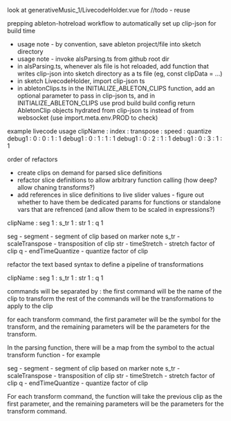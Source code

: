 look at generativeMusic_1/LivecodeHolder.vue for //todo - reuse



prepping ableton-hotreload workflow to automatically set up clip-json for build time
- usage note - by convention, save ableton project/file into sketch directory
- usage note - invoke alsParsing.ts from github root dir
- in alsParsing.ts, whenever als file is hot reloaded, add function that writes clip-json into sketch directory as a ts file (eg, const clipData = ...)
- in sketch LivecodeHolder, import clip-json ts
- in abletonClips.ts in the  INITIALIZE_ABLETON_CLIPS function, add an optional parameter to pass in clip-json ts, and in INITIALIZE_ABLETON_CLIPS use prod build build config return AbletonClip objects hydrated from clip-json ts instead of from websocket (use import.meta.env.PROD to check)




example livecode usage
clipName : index : transpose : speed : quantize
debug1 : 0 : 0 : 1 : 1
debug1 : 0 : 1 : 1 : 1
debug1 : 0 : 2 : 1 : 1
debug1 : 0 : 3 : 1 : 1



order of refactors
- create clips on demand for parsed slice definitions
- refactor slice definitions to allow arbitrary function calling (how deep? allow chaning transforms?)
- add references in slice definitions to live slider values - figure out whether to have them be dedicated params for functions or standalone vars that are refrenced (and allow them to be scaled in expressions?)

clipName : seg 1 : s_tr 1 : str 1 : q 1

seg - segment - segment of clip based on marker note
s_tr - scaleTranspose - transposition of clip 
str - timeStretch - stretch factor of clip
q - endTimeQuantize - quantize factor of clip



refactor the text based syntax to define a pipeline of transformations

clipName : seg 1 : s_tr 1 : str 1 : q 1

commands will be separated by :
the first command will be the name of the clip to transform
the rest of the commands will be the transformations to apply to the clip

for each transform command, the first parameter will be the symbol for the transform, and the remaining parameters will be the parameters for the transform.

In the parsing function, there will be a map from the symbol to the actual transform function - for example

seg - segment - segment of clip based on marker note
s_tr - scaleTranspose - transposition of clip 
str - timeStretch - stretch factor of clip
q - endTimeQuantize - quantize factor of clip

For each transform command, the function will take the previous clip as the first parameter, and the remaining parameters will be the parameters for the transform command.




